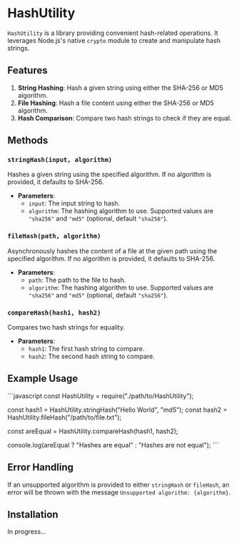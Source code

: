 # HashUtility

`HashUtility` is a library providing convenient hash-related operations. It leverages Node.js's native `crypto` module to create and manipulate hash strings.

## Features

1. **String Hashing**: Hash a given string using either the SHA-256 or MD5 algorithm.
2. **File Hashing**: Hash a file content using either the SHA-256 or MD5 algorithm.
3. **Hash Comparison**: Compare two hash strings to check if they are equal.

## Methods

### `stringHash(input, algorithm)`

Hashes a given string using the specified algorithm. If no algorithm is provided, it defaults to SHA-256.

- **Parameters**:
  - `input`: The input string to hash.
  - `algorithm`: The hashing algorithm to use. Supported values are `"sha256"` and `"md5"` (optional, default `"sha256"`).

### `fileHash(path, algorithm)`

Asynchronously hashes the content of a file at the given path using the specified algorithm. If no algorithm is provided, it defaults to SHA-256.

- **Parameters**:
  - `path`: The path to the file to hash.
  - `algorithm`: The hashing algorithm to use. Supported values are `"sha256"` and `"md5"` (optional, default `"sha256"`).

### `compareHash(hash1, hash2)`

Compares two hash strings for equality.

- **Parameters**:
  - `hash1`: The first hash string to compare.
  - `hash2`: The second hash string to compare.

## Example Usage

\`\`\`javascript
const HashUtility = require("./path/to/HashUtility");

const hash1 = HashUtility.stringHash("Hello World", "md5");
const hash2 = HashUtility.fileHash("/path/to/file.txt");

const areEqual = HashUtility.compareHash(hash1, hash2);

console.log(areEqual ? "Hashes are equal" : "Hashes are not equal");
\`\`\`

## Error Handling

If an unsupported algorithm is provided to either `stringHash` or `fileHash`, an error will be thrown with the message `Unsupported algorithm: {algorithm}`.

## Installation

In progress...
